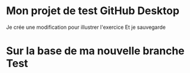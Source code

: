 # Mon projet de test GitHub Desktop

Je crée une modification pour illustrer l'exercice
Et je sauvegarde

# Sur la base de ma nouvelle branche Test